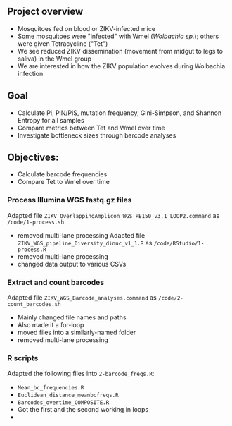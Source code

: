 ## Project overview
 - Mosquitoes fed on blood or ZIKV-infected mice
 - Some mosquitoes were "infected" with Wmel (*Wolbachia sp.*); others were given Tetracycline ("Tet")
 - We see reduced ZIKV dissemination (movement from midgut to legs to saliva) in the Wmel group
 - We are interested in how the ZIKV population evolves during Wolbachia infection

## Goal
 - Calculate Pi, PiN/PiS, mutation frequency, Gini-Simpson, and Shannon Entropy for all samples
 - Compare metrics between Tet and Wmel over time
 - Investigate bottleneck sizes through barcode analyses

## Objectives:
 - Calculate barcode frequencies
 - Compare Tet to Wmel over time

### Process Illumina WGS fastq.gz files
Adapted file `ZIKV_OverlappingAmplicon_WGS_PE150_v3.1_LOOP2.command` as `/code/1-process.sh`
 - removed multi-lane processing
Adapted file `ZIKV_WGS_pipeline_Diversity_dinuc_v1_1.R` as `/code/RStudio/1-process.R`
 - removed multi-lane processing
 - changed data output to various CSVs

### Extract and count barcodes
Adapted file `ZIKV_WGS_Barcode_analyses.command` as `/code/2-count_barcodes.sh`
 - Mainly changed file names and paths
 - Also made it a for-loop
 - moved files into a similarly-named folder
 - removed multi-lane processing

### R scripts
Adapted the following files into `2-barcode_freqs.R`:
 - `Mean_bc_frequencies.R`
 - `Euclidean_distance_meanbcfreqs.R`
 - `Barcodes_overtime_COMPOSITE.R`
 - Got the first and the second working in loops
 - 
 